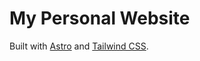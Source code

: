 # My Personal Website

Built with [Astro](https://astro.build) and [Tailwind CSS](https://tailwindcss.com).
